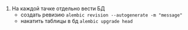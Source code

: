 1. На каждой тачке отдельно вести БД
   - создать ревизию `alembic revision --autogenerate -m "message"`
   - накатить таблицы в бд `alembic upgrade head`
